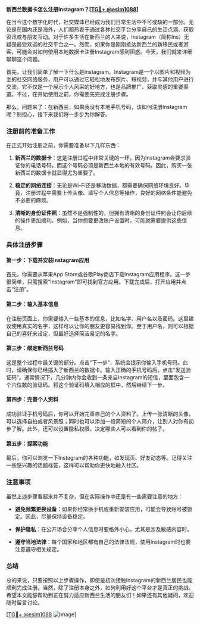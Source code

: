 **新西兰数据卡怎么注册Instagram？[[TG💪+ @esim1088](https://t.me/s/esim1088)]**

在当今这个数字化时代，社交媒体已经成为我们日常生活中不可或缺的一部分。无论是在国内还是海外，人们都热衷于通过各种社交平台分享自己的生活点滴、获取资讯或与朋友互动。对于许多生活在新西兰的人来说，Instagram（简称Ins）无疑是最受欢迎的社交平台之一。然而，如果你是刚刚抵达新西兰的新移民或者游客，可能会对如何使用本地数据卡注册Instagram感到困惑。今天，我们就来详细聊聊这个问题。

首先，让我们简单了解一下什么是Instagram。Instagram是一个以图片和视频为主的社交网络服务，用户可以通过它轻松地发布照片、短视频，并与其他用户进行交流。它不仅是一个展示个人风采的好地方，也是品牌推广、获取灵感的重要渠道。不过，在开始使用之前，你需要先完成注册步骤。

那么，问题来了：在新西兰，如果我没有本地手机号码，该如何注册Instagram呢？别担心，接下来我们将一步步为你解答。

### 注册前的准备工作

在正式开始注册之前，你需要准备以下几样东西：

1. **新西兰的数据卡**：这是注册过程中非常关键的一环。因为Instagram会要求验证你的电话号码，而这个号码必须是新西兰本地的有效号码。因此，购买一张新西兰的数据卡就显得尤为重要了。

2. **稳定的网络连接**：无论是Wi-Fi还是移动数据，都需要确保网络环境良好。毕竟，注册过程中需要上传头像、填写个人信息等操作，良好的网络条件能避免不必要的麻烦。

3. **清晰的身份证件照**：虽然不是强制性的，但拥有清晰的身份证件照会让你后续的操作更加顺利。例如，当你想要更改账户设置时，可能就需要提供这些信息。

### 具体注册步骤

#### 第一步：下载并安装Instagram应用
首先，你需要从苹果App Store或谷歌Play商店下载Instagram应用程序。这一步很简单，只需搜索“Instagram”即可找到官方应用。下载完成后，打开应用并点击“注册”。

#### 第二步：输入基本信息
在注册页面上，你需要输入一些基本的信息，比如名字、用户名以及密码。这里建议使用真实的名字，这样可以让你的朋友更容易找到你。至于用户名，则可以根据自己的喜好来设定，但最好选择简洁易记的名字。

#### 第三步：绑定新西兰号码
这是整个过程中最关键的部分。点击“下一步”，系统会提示你输入手机号码。此时，请确保你已经插入了新西兰的数据卡。输入正确的手机号码后，点击“发送验证码”。通常情况下，几分钟内你会收到一条来自Instagram的短信，里面包含一个六位数的验证码。将这个验证码填入相应的框中，然后继续下一步。

#### 第四步：完善个人资料
成功验证手机号码后，你可以开始完善自己的个人资料了。上传一张清晰的头像，可以选择自拍或者风景照；同时也可以添加一段简短的个人简介，让别人对你有初步了解。此外，还可以设置隐私权限，决定哪些人可以看到你的帖子。

#### 第五步：探索功能
最后，你可以浏览一下Instagram的各种功能，如发现页、好友动态等。记得关注一些感兴趣的话题标签，这样可以帮助你更快地融入社区。

### 注意事项

虽然上述步骤看起来并不复杂，但在实际操作中还是有一些需要注意的地方：

- **避免频繁更换设备**：如果你经常换手机或重新安装应用，可能会导致账号被锁定。因此，尽量保持设备稳定。
  
- **保护隐私**：在公开场合分享个人信息时要格外小心，尤其是涉及敏感内容时。

- **遵守当地法律**：每个国家和地区都有自己的法律法规，使用Instagram时也要注意遵守相关规定。

### 总结

总的来说，只要按照以上步骤操作，即使是初次接触Instagram的新西兰居民也能顺利完成注册。当然，除了注册本身之外，如何利用好这个平台才是真正的挑战。希望本文能够帮助到正在努力适应新西兰生活的朋友们！如果还有其他疑问，欢迎随时留言讨论。

[[TG💪+ @esim1088](https://t.me/s/esim1088) ![Image](https://i.postimg.cc/4NQfJmqS/Snipaste-2025-05-13-00-14-12.png)]